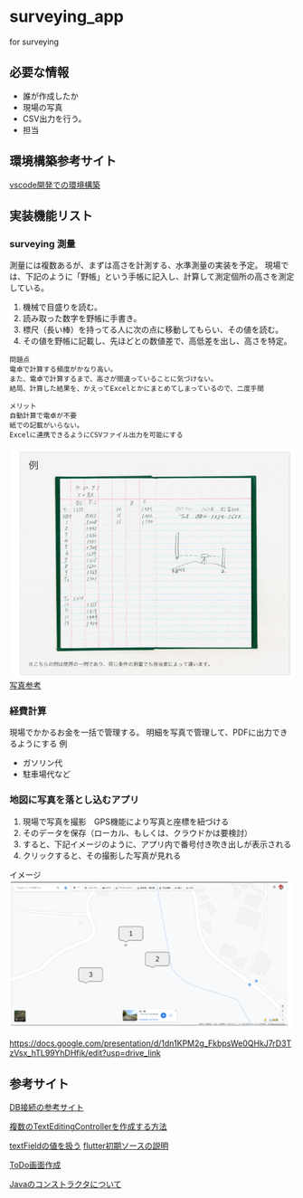 # surveying_app

for surveying

## 必要な情報
- 誰が作成したか
- 現場の写真
- CSV出力を行う。
- 担当


## 環境構築参考サイト

[vscode開発での環境構築](https://zenn.dev/kazutxt/books/flutter_practice_introduction/viewer/06_chapter1_environment)


## 実装機能リスト

### surveying 測量
測量には複数あるが、まずは高さを計測する、水準測量の実装を予定。
現場では、下記のように「野帳」という手帳に記入し、計算して測定個所の高さを測定している。

1. 機械で目盛りを読む。
1. 読み取った数字を野帳に手書き。
1. 標尺（長い棒）を持ってる人に次の点に移動してもらい、その値を読む。
1. その値を野帳に記載し、先ほどとの数値差で、高低差を出し、高さを特定。


```
問題点
電卓で計算する頻度がかなり高い。
また、電卓で計算するまで、高さが間違っていることに気づけない。
結局、計算した結果を、かえってExcelとかにまとめてしまっているので、二度手間
```

```
メリット
自動計算で電卓が不要
紙での記載がいらない。
Excelに連携できるようにCSVファイル出力を可能にする
```
![](img/2023-11-03-104510.png)
[写真参考](https://www.kokuyo-st.co.jp/stationery/fieldnote/howto/)

### 経費計算
現場でかかるお金を一括で管理する。
明細を写真で管理して、PDFに出力できるようにする
例
- ガソリン代
- 駐車場代など

### 地図に写真を落とし込むアプリ

1. 現場で写真を撮影　GPS機能により写真と座標を紐づける
1. そのデータを保存（ローカル、もしくは、クラウドかは要検討）
1. すると、下記イメージのように、アプリ内で番号付き吹き出しが表示される
1. クリックすると、その撮影した写真が見れる

イメージ
![](img/2023-11-03-111948.png)


https://docs.google.com/presentation/d/1dn1KPM2g_FkbpsWe0QHkJ7rD3TzVsx_hTL99YhDHfjk/edit?usp=drive_link




## 参考サイト




[DB接続の参考サイト](https://yakiimosan.com/flutter-sqlite-basic/#index_id0)



[複数のTextEditingControllerを作成する方法](https://zenn.dev/akinori25/articles/801c24178e782c)

[textFieldの値を扱う](https://minoru-maru.com/%E3%80%90flutter%E3%80%91%E3%83%86%E3%82%AD%E3%82%B9%E3%83%88%E3%83%9C%E3%83%83%E3%82%AF%E3%82%B9%E3%81%AB%E5%85%A5%E5%8A%9B%E3%81%95%E3%82%8C%E3%81%9F%E6%96%87%E5%AD%97%E5%88%97%E3%82%92%E6%89%B1/)
[flutter初期ソースの説明](https://qiita.com/naoaki_kaito/items/ed77ee085ad61f951784)


[ToDo画面作成](https://qiita.com/t_k_t/items/29848ac897e159030843)

[Javaのコンストラクタについて](https://www.javadrive.jp/start/extends/index4.html)
